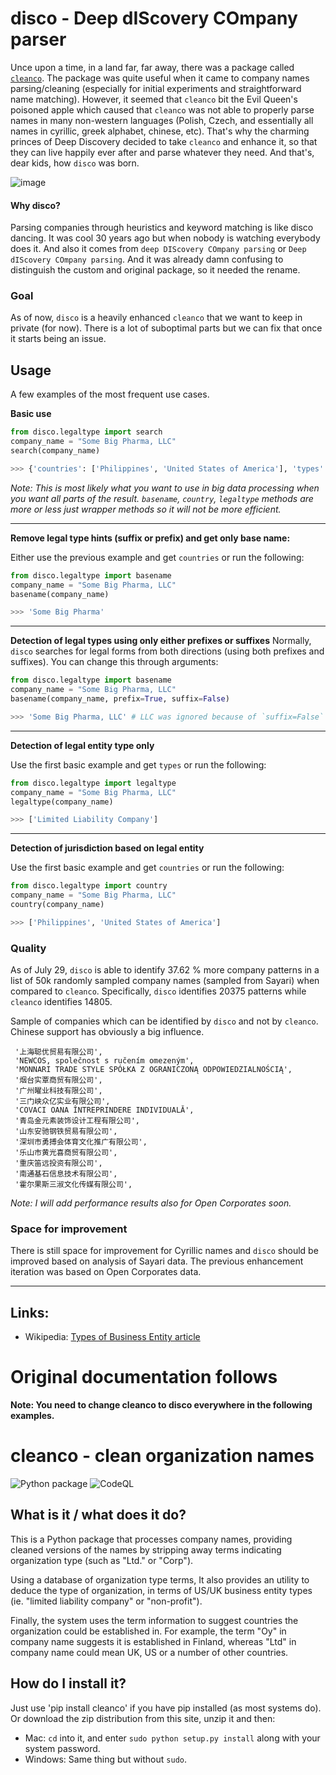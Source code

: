 # disco - Deep dIScovery COmpany parser

Unce upon a time, in a land far, far away, there was a package called [`cleanco`](https://github.com/psolin/cleanco). The package was quite useful when it came to company names parsing/cleaning (especially for initial experiments and straightforward name matching). However, it seemed that `cleanco` bit the Evil Queen's poisoned apple which caused that `cleanco` was not able to properly parse names in many non-western languages (Polish, Czech, and essentially all names in cyrillic, greek alphabet, chinese, etc). That's why the charming princes of Deep Discovery decided to take `cleanco` and enhance it, so that they can live happily ever after and parse whatever they need. And that's, dear kids, how `disco` was born.

![image](https://user-images.githubusercontent.com/8523511/127518999-6bec4568-4dff-421f-90a9-7cd3bdd4aa02.png)

#### Why disco?

Parsing companies through heuristics and keyword matching is like disco dancing. It was cool 30 years ago but when nobody is watching everybody does it. And also it comes from `deep DIScovery COmpany parsing` or `Deep dIScovery COmpany parsing`. And it was already damn confusing to distinguish the custom and original package, so it needed the rename.

### Goal

As of now, `disco` is a heavily enhanced `cleanco` that we want to keep in private (for now). There is a lot of suboptimal parts but we can fix that once it starts being an issue.

## Usage
A few examples of the most frequent use cases.

**Basic use**
```python
from disco.legaltype import search
company_name = "Some Big Pharma, LLC"
search(company_name)

>>> {'countries': ['Philippines', 'United States of America'], 'types': ['Limited Liability Company'], 'basename': 'Some Big Pharma'}
```

*Note: This is most likely what you want to use in big data processing when you want all parts of the result. `basename`, `country`, `legaltype` methods are more or less just wrapper methods so it will not be more efficient.*

-----
 **Remove legal type hints (suffix or prefix) and get only base name:**

Either use the previous example and get `countries` or run the following:

```python
from disco.legaltype import basename
company_name = "Some Big Pharma, LLC"
basename(company_name)

>>> 'Some Big Pharma'
```

-----

**Detection of legal types using only either prefixes or suffixes**
Normally, `disco` searches for legal forms from both directions (using both prefixes and suffixes). You can change this through arguments:

```python
from disco.legaltype import basename
company_name = "Some Big Pharma, LLC"
basename(company_name, prefix=True, suffix=False)

>>> 'Some Big Pharma, LLC' # LLC was ignored because of `suffix=False`
```

-----

**Detection of legal entity type only**

Use the first basic example and get `types` or run the following:

```python
from disco.legaltype import legaltype
company_name = "Some Big Pharma, LLC"
legaltype(company_name)

>>> ['Limited Liability Company']
```

-----

**Detection of jurisdiction based on legal entity**

Use the first basic example and get `countries` or run the following:

```python
from disco.legaltype import country
company_name = "Some Big Pharma, LLC"
country(company_name)

>>> ['Philippines', 'United States of America']
```

### Quality

As of July 29, `disco` is able to identify 37.62 % more company patterns in a list of 50k randomly sampled company names (sampled from Sayari) when compared to `cleanco`. Specifically, `disco` identifies 20375 patterns while `cleanco` identifies 14805.

Sample of companies which can be identified by `disco` and not by `cleanco`. Chinese support has obviously a big influence.

```
 '上海聪优贸易有限公司',
 'NEWCOS, společnost s ručením omezeným',
 'MONNARI TRADE STYLE SPÓŁKA Z OGRANICZONĄ ODPOWIEDZIALNOŚCIĄ',
 '烟台实覃商贸有限公司',
 '广州曜业科技有限公司',
 '三门峡众亿实业有限公司',
 'COVACI OANA ÎNTREPRINDERE INDIVIDUALĂ',
 '青岛金元素装饰设计工程有限公司',
 '山东安驰钢铁贸易有限公司',
 '深圳市勇搏会体育文化推广有限公司',
 '乐山市黄光喜商贸有限公司',
 '重庆笛远投资有限公司',
 '南通基石信息技术有限公司',
 '霍尔果斯三淑文化传媒有限公司',
```

_Note: I will add performance results also for Open Corporates soon._

### Space for improvement

There is still space for improvement for Cyrillic names and `disco` should be improved based on analysis of Sayari data. The previous enhancement iteration was based on Open Corporates data.

---

## Links:

- Wikipedia: [Types of Business Entity article](http://en.wikipedia.org/wiki/Types_of_business_entity)

# Original documentation follows

**Note: You need to change cleanco to disco everywhere in the following examples.**

# cleanco - clean organization names

![Python package](https://github.com/psolin/cleanco/workflows/Python%20package/badge.svg)
![CodeQL](https://github.com/psolin/cleanco/workflows/CodeQL/badge.svg)

## What is it / what does it do?

This is a Python package that processes company names, providing cleaned versions of the
names by stripping away terms indicating organization type (such as "Ltd." or "Corp").

Using a database of organization type terms, It also provides an utility to deduce the
type of organization, in terms of US/UK business entity types (ie. "limited liability
company" or "non-profit").

Finally, the system uses the term information to suggest countries the organization could
be established in. For example, the term "Oy" in company name suggests it is established
in Finland, whereas "Ltd" in company name could mean UK, US or a number of other
countries.

## How do I install it?

Just use 'pip install cleanco' if you have pip installed (as most systems do). Or download the zip distribution from this site, unzip it and then:

- Mac: `cd` into it, and enter `sudo python setup.py install` along with your system password.
- Windows: Same thing but without `sudo`.
